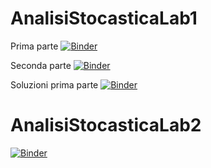 # AnalisiStocasticaLab1

Prima parte 
[![Binder](https://mybinder.org/badge_logo.svg)](https://mybinder.org/v2/gh/DPolettiUnige/AnalisiStocasticaLab1/HEAD?urlpath=%2Fdoc%2Ftree%2FLab1_Riconoscimento.ipynb)

Seconda parte [![Binder](https://mybinder.org/badge_logo.svg)](https://mybinder.org/v2/gh/DPolettiUnige/AnalisiStocasticaLab1/HEAD?urlpath=%2Fdoc%2Ftree%2FLab1_TempoDiFuga.ipynb)

Soluzioni prima parte [![Binder](https://mybinder.org/badge_logo.svg)](https://mybinder.org/v2/gh/DPolettiUnige/AnalisiStocasticaLab1/HEAD?urlpath=%2Fdoc%2Ftree%2FLab1_Riconoscimento_Soluzioni.ipynb)

# AnalisiStocasticaLab2

[![Binder](https://mybinder.org/badge_logo.svg)](https://mybinder.org/v2/gh/DPolettiUnige/AnalisiStocasticaLab1/HEAD?urlpath=%2Fdoc%2Ftree%2FLab2_ModelloSIR.ipynb)
